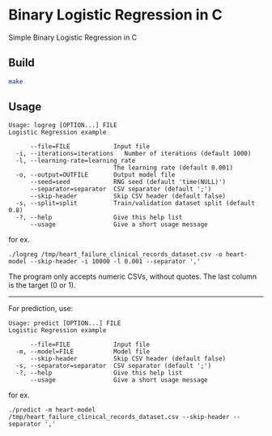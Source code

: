 # Binary Logistic Regression in C

Simple Binary Logistic Regression in C

## Build

```bash
make
```

## Usage

```
Usage: logreg [OPTION...] FILE
Logistic Regression example

      --file=FILE            Input file
  -i, --iterations=iterations   Number of iterations (default 1000)
  -l, --learning-rate=learning_rate
                             The learning rate (default 0.001)
  -o, --output=OUTFILE       Output model file
      --seed=seed            RNG seed (default 'time(NULL)')
      --separator=separator  CSV separator (default ';')
      --skip-header          Skip CSV header (default false)
  -s, --split=split          Train/validation dataset split (default 0.8)
  -?, --help                 Give this help list
      --usage                Give a short usage message
```

for ex.

`./logreg /tmp/heart_failure_clinical_records_dataset.csv -o heart-model --skip-header -i 10000 -l 0.001 --separator ','`

The program only accepts numeric CSVs, without quotes. The last column is the target (0 or 1).

---

For prediction, use:

```
Usage: predict [OPTION...] FILE
Logistic Regression example

      --file=FILE            Input file
  -m, --model=FILE           Model file
      --skip-header          Skip CSV header (default false)
  -s, --separator=separator  CSV separator (default ';')
  -?, --help                 Give this help list
      --usage                Give a short usage message
```

for ex.

`./predict -m heart-model /tmp/heart_failure_clinical_records_dataset.csv --skip-header --separator ','`
